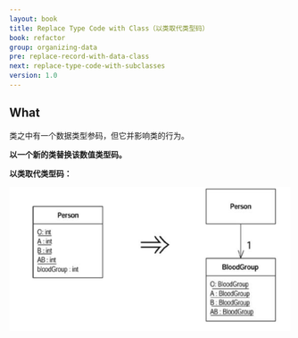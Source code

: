 ```yaml
---
layout: book
title: Replace Type Code with Class（以类取代类型码）
book: refactor
group: organizing-data
pre: replace-record-with-data-class
next: replace-type-code-with-subclasses
version: 1.0
---
```



## What

类之中有一个数据类型参码，但它并影响类的行为。

**以一个新的类替换该数值类型码。**


**以类取代类型码：**

![Replace Type Code with Class](../images/replace-type-code-with-class.png)